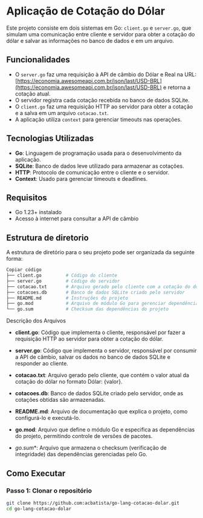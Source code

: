 # Aplicação de Cotação do Dólar

Este projeto consiste em dois sistemas em Go: `client.go` e `server.go`, que simulam uma comunicação entre cliente e servidor para obter a cotação do dólar e salvar as informações no banco de dados e em um arquivo.

## Funcionalidades

- O `server.go` faz uma requisição à API de câmbio do Dólar e Real na URL: [https://economia.awesomeapi.com.br/json/last/USD-BRL](https://economia.awesomeapi.com.br/json/last/USD-BRL) e retorna a cotação atual.
- O servidor registra cada cotação recebida no banco de dados SQLite.
- O `client.go` faz uma requisição HTTP ao servidor para obter a cotação e a salva em um arquivo `cotacao.txt`.
- A aplicação utiliza `context` para gerenciar timeouts nas operações.

## Tecnologias Utilizadas

- **Go**: Linguagem de programação usada para o desenvolvimento da aplicação.
- **SQLite**: Banco de dados leve utilizado para armazenar as cotações.
- **HTTP**: Protocolo de comunicação entre o cliente e o servidor.
- **Context**: Usado para gerenciar timeouts e deadlines.

## Requisitos

- Go 1.23+ instalado
- Acesso à internet para consultar a API de câmbio

## Estrutura de diretorio
A estrutura de diretório para o seu projeto pode ser organizada da seguinte forma:

```bash
Copiar código
├── client.go         # Código do cliente
├── server.go         # Código do servidor
├── cotacao.txt       # Arquivo gerado pelo cliente com a cotação do dólar
├── cotacoes.db       # Banco de dados SQLite criado pelo servidor
├── README.md         # Instruções do projeto
├── go.mod            # Arquivo de módulo Go para gerenciar dependências
└── go.sum            # Checksum das dependências do projeto
```

Descrição dos Arquivos

- **client.go**: Código que implementa o cliente, responsável por fazer a requisição HTTP ao servidor para obter a cotação do dólar.

- **server.go**: Código que implementa o servidor, responsável por consumir a API de câmbio, salvar os dados no banco de dados SQLite e responder ao cliente.

- **cotacao.txt**: Arquivo gerado pelo cliente, que contém o valor atual da cotação do dólar no formato Dólar: {valor}.

- **cotacoes.db**: Banco de dados SQLite criado pelo servidor, onde as cotações obtidas são armazenadas.

- **README.md**: Arquivo de documentação que explica o projeto, como configurá-lo e executá-lo.

- **go.mod**: Arquivo que define o módulo Go e especifica as dependências do projeto, permitindo controle de versões de pacotes.

- *go.sum**: Arquivo que armazena o checksum (verificação de integridade) das dependências gerenciadas pelo Go.



## Como Executar

### Passo 1: Clonar o repositório

```bash
git clone https://github.com:acbatista/go-lang-cotacao-dolar.git
cd go-lang-cotacao-dolar

